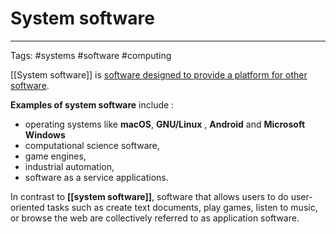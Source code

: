 # System software
---
Tags: #systems #software #computing 

[[System software]] is <u>software designed to provide a platform for other software</u>.



**Examples of system software** include :

   - operating systems like **macOS**, **GNU/Linux** , **Android** and **Microsoft Windows**
   - computational science software, 
   - game engines, 
   - industrial automation, 
   - software as a service applications.

In contrast to **[[system software]]**, software that allows users to do user-oriented tasks such as create text documents, play games, listen to music, or browse the web are collectively referred to as application software.
